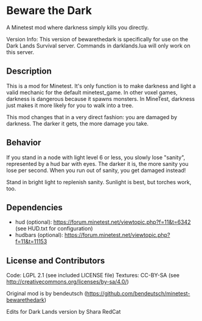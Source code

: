 Beware the Dark 
=================

A Minetest mod where darkness simply kills you directly.

Version Info: This version of bewarethedark is specifically for 
use on the Dark Lands Survival server. Commands in darklands.lua 
will only work on this server.


Description
-----------

This is a mod for Minetest. It's only function is to make
darkness and light a valid mechanic for the default minetest_game.
In other voxel games, darkness is dangerous because it spawns
monsters. In MineTest, darkness just makes it more likely for you
to walk into a tree.

This mod changes that in a very direct fashion: you are damaged
by darkness. The darker it gets, the more damage you take.


Behavior
----------------

If you stand in a node with light level 6 or less, you slowly
lose "sanity", represented by a hud bar with eyes. The darker it is,
the more sanity you lose per second. When you run out of sanity,
you get damaged instead!

Stand in bright light to replenish sanity. Sunlight is best, but 
torches  work, too.


Dependencies
------------
* hud (optional): https://forum.minetest.net/viewtopic.php?f=11&t=6342 (see HUD.txt for configuration)
* hudbars (optional): https://forum.minetest.net/viewtopic.php?f=11&t=11153


License and Contributors
-------

Code: LGPL 2.1 (see included LICENSE file)
Textures: CC-BY-SA (see http://creativecommons.org/licenses/by-sa/4.0/)

Original mod is by bendeutsch 
(https://github.com/bendeutsch/minetest-bewarethedark)

Edits for Dark Lands version by Shara RedCat